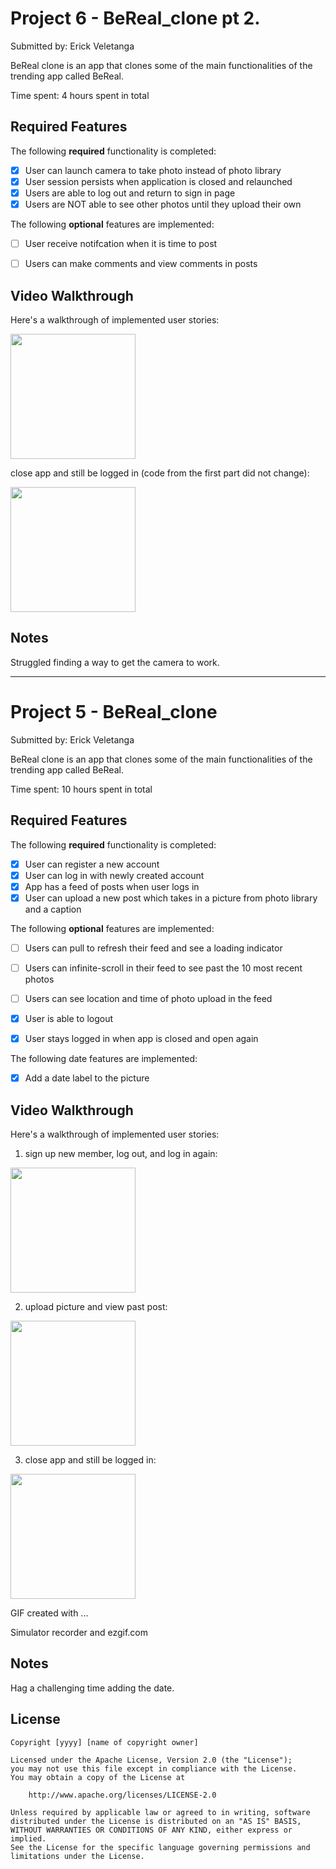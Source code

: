# Project 6 -  BeReal_clone pt 2. 

Submitted by: Erick Veletanga

BeReal clone is an app that clones some of the main functionalities of the trending app called BeReal.

Time spent: 4 hours spent in total

## Required Features

The following **required** functionality is completed:

- [x] User can launch camera to take photo instead of photo library
- [x] User session persists when application is closed and relaunched
- [x] Users are able to log out and return to sign in page
- [x] Users are NOT able to see other photos until they upload their own	
 
The following **optional** features are implemented:

- [ ] User receive notifcation when it is time to post
- [ ] Users can make comments and view comments in posts	


## Video Walkthrough

Here's a walkthrough of implemented user stories:

<img src="https://github.com/Edv23/BeReal_clone/blob/main/ezgif.com-video-to-gif.gif" width=200><br>


close app and still be logged in (code from the first part did not change):

<img src="https://github.com/Edv23/BeReal_clone/blob/main/ezgif.com-video-to-gif%20(2).gif" width=200><br>

## Notes

Struggled finding a way to get the camera to work. 




----------------------------------------------------------------------------------------------------------------

# Project 5 - BeReal_clone

Submitted by: Erick Veletanga

BeReal clone is an app that clones some of the main functionalities of the trending app called BeReal.

Time spent: 10 hours spent in total

## Required Features

The following **required** functionality is completed:

- [x] User can register a new account
- [x] User can log in with newly created account
- [x] App has a feed of posts when user logs in
- [x] User can upload a new post which takes in a picture from photo library and a caption	
 
The following **optional** features are implemented:

- [ ] Users can pull to refresh their feed and see a loading indicator
- [ ] Users can infinite-scroll in their feed to see past the 10 most recent photos
- [ ] Users can see location and time of photo upload in the feed	
- [x] User is able to logout
- [x] User stays logged in when app is closed and open again	


The following date features are implemented:

- [x] Add a date label to the picture 

## Video Walkthrough

Here's a walkthrough of implemented user stories: 

1) sign up new member, log out, and log in again:


<img src="https://github.com/Edv23/BeReal_clone/blob/main/ezgif.com-video-to-gif.gif" width=200><br>


2) upload picture and view past post:


<img src="https://github.com/Edv23/BeReal_clone/blob/main/ezgif.com-video-to-gif%20(1).gif" width=200><br>

3) close app and still be logged in:


<img src="https://github.com/Edv23/BeReal_clone/blob/main/ezgif.com-video-to-gif%20(2).gif" width=200><br>

GIF created with ...  

Simulator recorder and ezgif.com

## Notes

Hag a challenging time adding the date. 

## License

    Copyright [yyyy] [name of copyright owner]

    Licensed under the Apache License, Version 2.0 (the "License");
    you may not use this file except in compliance with the License.
    You may obtain a copy of the License at

        http://www.apache.org/licenses/LICENSE-2.0

    Unless required by applicable law or agreed to in writing, software
    distributed under the License is distributed on an "AS IS" BASIS,
    WITHOUT WARRANTIES OR CONDITIONS OF ANY KIND, either express or implied.
    See the License for the specific language governing permissions and
    limitations under the License.
